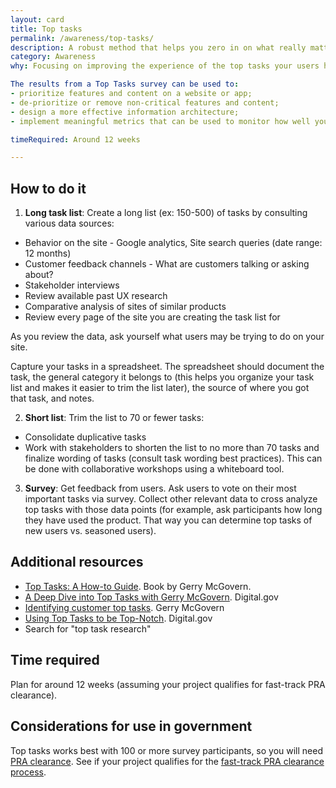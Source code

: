 ```yaml
---
layout: card
title: Top tasks
permalink: /awareness/top-tasks/
description: A robust method that helps you zero in on what really matters to a majority of your users. Ultimately, it helps you identify a short list of 10 or fewer tasks that users are trying to get done on your site, as well as identify their less important tasks (i.e. “tiny tasks”).
category: Awareness
why: Focusing on improving the experience of the top tasks your users have on your site means you will be serving most of your users well. This method is great for lean teams who need to know where to focus their energy when it comes to improving UX. 

The results from a Top Tasks survey can be used to:
- prioritize features and content on a website or app;
- de-prioritize or remove non-critical features and content;
- design a more effective information architecture;
- implement meaningful metrics that can be used to monitor how well your top tasks perform over time.

timeRequired: Around 12 weeks

---
```


## How to do it

1. **Long task list**: Create a long list (ex: 150-500) of tasks by consulting various data sources:
  - Behavior on the site - Google analytics, Site search queries (date range: 12 months) 
  - Customer feedback channels - What are customers talking or asking about?
  - Stakeholder interviews 
  - Review available past UX research
  - Comparative analysis of sites of similar products
  - Review every page of the site you are creating the task list for

   As you review the data, ask yourself what users may be trying to do on your site. 
  
   Capture your tasks in a spreadsheet. The spreadsheet should document the task, the general category it belongs to (this helps you organize your task list and makes it easier to trim the list later), the source of where you got that task, and notes.

2. **Short list**: Trim the list to 70 or fewer tasks:
  - Consolidate duplicative tasks
  - Work with stakeholders to shorten the list to no more than 70 tasks and finalize wording of tasks (consult task wording best practices). This can be done with collaborative workshops using a whiteboard tool.

3. **Survey**: Get feedback from users. Ask users to vote on their most important tasks via survey. Collect other relevant data to cross analyze top tasks with those data points (for example, ask participants how long they have used the product. That way you can determine top tasks of new users vs. seasoned users).

<section class="method--section method--section--additional-resources" markdown="1">  

## Additional resources  

- [Top Tasks: A How-to Guide](https://www.amazon.com/Top-Tasks-How-Gerry-McGovern/dp/1916444601). Book by Gerry McGovern.
- [A Deep Dive into Top Tasks with Gerry McGovern](https://digital.gov/event/2018/04/11/a-deep-dive-into-top-tasks-with-gerry-mcgovern/). Digital.gov
- [Identifying customer top tasks](https://medium.com/@gerrymcgovern/identifying-customer-top-tasks-ee228206b6ed). Gerry McGovern
- [Using Top Tasks to be Top-Notch](https://digital.gov/2014/07/02/using-top-tasks-to-be-top-notch-federal-reserve-board-usability-case-study/). Digital.gov
- Search for "top task research"
</section>

<section class="method--section method--section--government-considerations" markdown="1" >

## Time required
Plan for around 12 weeks (assuming your project qualifies for fast-track PRA clearance).

## Considerations for use in government  

Top tasks works best with 100 or more survey participants, so you will need [PRA clearance](https://pra.digital.gov/). See if your project qualifies for the [fast-track PRA clearance process](https://digital.gov/resources/paperwork-reduction-act-fast-track-process/).
</section>
